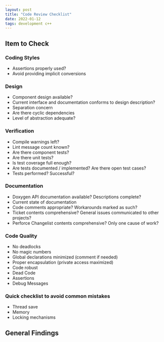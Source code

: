 ```yaml
---
layout: post
title: "Code Review Checklist"
date: 2022-01-12
tags: development c++
---
```


## Item to Check

### Coding Styles
* Assertions properly used?
* Avoid providing implicit conversions

### Design
* Component design available?
* Current interface and documentation conforms to design description?
* Separation concern
* Are there  cyclic dependencies
* Level of abstraction adequate?

### Verification
* Compile warnings left?
* Lint message count known?
* Are there component tests?
* Are there unit tests?
* Is test coverage full enough?
* Are tests documented / implemented? Are there open test cases?
* Tests performed? Successful?

### Documentation
* Doxygen API documentation available? Descriptions complete?
* Current state of documentation
* Code comments appropriate? Workarounds marked as such?
* Ticket contents comprehensive? General issues communicated to other projects?
* Perforce Changelist contents comprehensive? Only one cause of work? 

### Code Quality
* No deadlocks
* No magic numbers
* Global declarations minimized (comment if needed)
* Proper encapsulation (private access maximized)
* Code robust
* Dead Code
* Assertions
* Debug Messages

### Quick checklist to avoid common mistakes
* Thread save
* Memory
* Locking mechanisms

## General Findings
